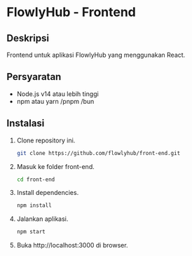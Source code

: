 # FlowlyHub - Frontend

## Deskripsi
Frontend untuk aplikasi FlowlyHub yang menggunakan React.

## Persyaratan
- Node.js v14 atau lebih tinggi
- npm atau yarn /pnpm /bun

## Instalasi
1. Clone repository ini.
   ```bash
   git clone https://github.com/flowlyhub/front-end.git
   ```
2. Masuk ke folder front-end.
   ```bash
   cd front-end
   ```
3. Install dependencies.
   ```bash
   npm install
   ```
4. Jalankan aplikasi.
   ```bash
   npm start
   ```
5. Buka http://localhost:3000 di browser.
